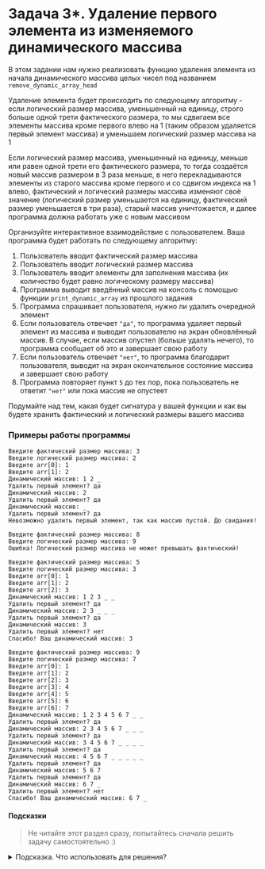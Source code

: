 # Задача 3*. Удаление первого элемента из изменяемого динамического массива
В этом задании нам нужно реализовать функцию удаления элемента из начала динамического массива целых чисел под названием `remove_dynamic_array_head`

Удаление элемента будет происходить по следующему алгоритму - если логический размер массива, уменьшенный на единицу, строго больше одной трети фактического размера, то мы сдвигаем все элементы массива кроме первого влево на 1 (таким образом удаляется первый элемент массива) и уменьшаем логический размер массива на 1

Если логический размер массива, уменьшенный на единицу, меньше или равен одной трети его фактического размера, то тогда создаётся новый массив размером в 3 раза меньше, в него перекладываются элементы из старого массива кроме первого и со сдвигом индекса на 1 влево, фактический и логический размеры массива изменяют своё значение (логический размер уменьшается на единицу, фактический размер уменьшается в три раза), старый массив уничтожается, и далее программа должна работать уже с новым массивом

Организуйте интерактивное взаимодействие с пользователем. Ваша программа будет работать по следующему алгоритму:
1. Пользователь вводит фактический размер массива
2. Пользователь вводит логический размер массива
3. Пользователь вводит элементы для заполнения массива (их количество будет равно логическому размеру массива)
4. Программа выводит введённый массив на консоль с помощью функции `print_dynamic_array` из прошлого задания
5. Программа спрашивает пользователя, нужно ли удалить очередной элемент
6. Если пользователь отвечает `"да"`, то программа удаляет первый элемент из массива и выводит пользователю на экран обновлённый массив. В случае, если массив опустел (больше удалять нечего), то программа сообщает об это и завершает свою работу
7. Если пользователь отвечает `"нет"`, то программа благодарит пользователя, выводит на экран окончательное состояние массива и завершает свою работу
8. Программа повторяет пункт `5` до тех пор, пока пользователь не ответит `"нет"` или пока массив не опустеет

Подумайте над тем, какая будет сигнатура у вашей функции и как вы будете хранить фактический и логический размеры вашего массива

### Примеры работы программы

```
Введите фактичеcкий размер массива: 3
Введите логический размер массива: 2
Введите arr[0]: 1
Введите arr[1]: 2
Динамический массив: 1 2 _
Удалить первый элемент? да
Динамический массив: 2
Удалить первый элемент? да
Динамический массив: _
Удалить первый элемент? да
Невозможно удалить первый элемент, так как массив пустой. До свидания!
```

```
Введите фактичеcкий размер массива: 8
Введите логический размер массива: 9
Ошибка! Логический размер массива не может превышать фактический!
```

```
Введите фактичеcкий размер массива: 5
Введите логический размер массива: 3
Введите arr[0]: 1
Введите arr[1]: 2
Введите arr[2]: 3
Динамический массив: 1 2 3 _ _
Удалить первый элемент? да
Динамический массив: 2 3 _ _ _
Удалить первый элемент? да
Динамический массив: 3
Удалить первый элемент? нет
Спасибо! Ваш динамический массив: 3
```


```
Введите фактичеcкий размер массива: 9
Введите логический размер массива: 7
Введите arr[0]: 1
Введите arr[1]: 2
Введите arr[2]: 3
Введите arr[3]: 4
Введите arr[4]: 5
Введите arr[5]: 6
Введите arr[6]: 7
Динамический массив: 1 2 3 4 5 6 7 _ _
Удалить первый элемент? да
Динамический массив: 2 3 4 5 6 7 _ _ _
Удалить первый элемент? да
Динамический массив: 3 4 5 6 7 _ _ _ _
Удалить первый элемент? да
Динамический массив: 4 5 6 7 _ _ _ _ _
Удалить первый элемент? да
Динамический массив: 5 6 7
Удалить первый элемент? да
Динамический массив: 6 7 _
Удалить первый элемент? нет
Спасибо! Ваш динамический массив: 6 7 _
```
#### Подсказки

> Не читайте этот раздел сразу, попытайтесь сначала решить задачу самостоятельно :)

<details>

<summary>Подсказка. Что использовать для решения?</summary>

Для создания динамического массива целых чисел заданного размера используйте оператор `new int[]`

Функция `remove_dynamic_array_head` должна изменять не только переданный ей массив, но и логический, а также иногда фактический размер этого массива. Этого можно добиться двумя путями: хранить логический и фактический размеры массива как глобальные переменные или передавать их в функцию по ссылке (или по указателю). Второй вариант предпочтительнее, потому что глобальные переменные - зло :)

Кроме того, функция `remove_dynamic_array_head` иногда будет создавать новый массив вместо старого, когда логический размер старого массива будет в три раза меньше фактического. Поэтому она должна дать возможность пользователю этой функции узнать адрес нового массива, а значит, должна возвращать указатель на массив, с которым ведётся работа. Если создание нового массива не потребовалось, то возвращается указатель на старый массив

Для вычисления одной трети от фактического размера массива можно использовать целочисленное деление

</details>
